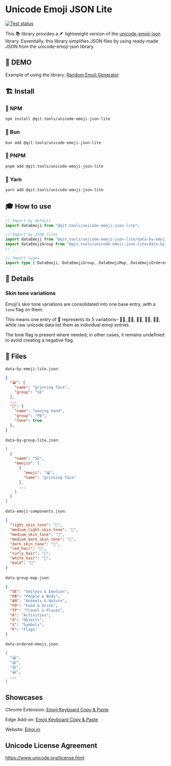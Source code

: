 # Unicode Emoji JSON Lite

[![Test status](https://github.com/dejurin/unicode-emoji-json-lite/workflows/Node.js%20CI/badge.svg)](https://github.com/dejurin/unicode-emoji-json-lite/actions/workflows/node.js.yml)

This 📚 library provides a 🪶 lightweight version of the [unicode-emoji-json](https://www.npmjs.com/package/unicode-emoji-json) library. Essentially, this library simplifies JSON files by using ready-made JSON from the unicode-emoji-json library.

## 👀 DEMO

Example of using the library: [Random Emoji Generator](https://qit.tools/generators/emoji/)


## 🏗️ Install

### 🎉 NPM

```bash
npm install @qit.tools/unicode-emoji-json-lite
```

### 🧁 Bun

```bash
bun add @qit.tools/unicode-emoji-json-lite
```

### 🌟 PNPM

```bash
pnpm add @qit.tools/unicode-emoji-json-lite
```

### 🧶 Yarn

```bash
yarn add @qit.tools/unicode-emoji-json-lite
```

## 🎓 How to use

```ts
// Import by default
import dataEmoji from "@qit.tools/unicode-emoji-json-lite";

// Import by JSON files
import dataEmoji from "@qit.tools/unicode-emoji-json-lite/data-by-emoji-lite.json";
import dataEmojiGroup from "@qit.tools/unicode-emoji-json-lite/data-by-group-lite.json";
// ...

// Import types
import type { DataEmoji, DataEmojiGroup, DataEmojiMap, DataEmojiOrdered } from "@qit.tools/unicode-emoji-json-lite";
```


## 📝 Details

### Skin tone variations

Emoji's skin tone variations are consolidated into one base entry, with a `tone` flag on them.

This means one entry of 👋 represents its 5 variations– 👋🏻, 👋🏼, 👋🏽, 👋🏾, 👋🏿; while raw unicode data list them as individual emoji entries.

The tone flag is present where needed; in other cases, it remains undefined to avoid creating a negative flag.

## 📄 Files

`data-by-emoji-lite.json`:

```json
{
  "😀": {
    "name": "grinning face",
    "group": "SE"
  },
  ...
  "👋": {
    "name": "waving hand",
    "group": "PB",
    "tone": true
  },
}
```


`data-by-group-lite.json`:

```json
[
  {
    "name": "SE",
    "emojis": [
      {
        "emoji": "😀",
        "name": "grinning face"
      },
      ...
    ]
  }
]
```

`data-emoji-components.json`:

```json
{
  "light_skin_tone": "🏻",
  "medium_light_skin_tone": "🏼",
  "medium_skin_tone": "🏽",
  "medium_dark_skin_tone": "🏾",
  "dark_skin_tone": "🏿",
  "red_hair": "🦰",
  "curly_hair": "🦱",
  "white_hair": "🦳",
  "bald": "🦲"
}
```

`data-group-map.json`:

```json
{
  "SE": "Smileys & Emotion",
  "PB": "People & Body",
  "AN": "Animals & Nature",
  "FD": "Food & Drink",
  "TP": "Travel & Places",
  "A": "Activities",
  "O": "Objects",
  "S": "Symbols",
  "F": "Flags"
}
```

`data-ordered-emoji.json`:

```json
[
  "😀",
  "😃",
  "😄",
  "😁",
  ...
]
```

## Showcases

Chrome Extension: [Emoji Keyboard Copy & Paste](https://chromewebstore.google.com/detail/lgdjbhmmimmgenckodpogdgakjepiicm)

Edge Add-on: [Emoji Keyboard Copy & Paste](https://microsoftedge.microsoft.com/addons/detail/madhfecnpclggkpaaklddcdchhajkmoo)

Website: [Emoj.in](https://emoj.in/)


## Unicode License Agreement

https://www.unicode.org/license.html